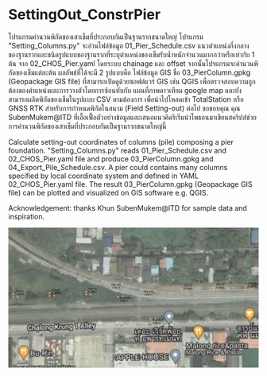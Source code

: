 # SettingOut_ConstrPier
โปรแกรมคำนวนพิกัดของเสาเข็มที่ประกอบกันเป็นฐานรากขนาดใหญ่ โปรแกรม "Setting_Columns.py" จะอ่านไฟล์ข้อมูล 01_Pier_Schedule.csv แนวตำแหน่งกึ่งกลางของฐานรากและชนิดรูปแบบของฐานรากที่ระบุตำแหน่งของเข็มรับน้ำหนักจำนวนมากกว่าหรือเท่ากับ 1 ต้น จาก  02_CHOS_Pier.yaml โดยระบบ chainage และ offset จากนั้นโปรแกรมจะคำนวนพิกัดของเข็มแต่ละต้น ผลลัพธ์ที่ได้จะมี 2 รูปแบบคือ ไฟล์ข้อมูล GIS ชื่อ 03_PierColumn.gpkg (Geopackage GIS file) ที่สามารถเปิดดูด้วยซอฟต์แวร์ GIS เช่น QGIS เพื่อตรวจสอบความถูกต้องของตำแหน่งและการวางตัวโดยการซ้อนทับกับ แผนที่ภาพดาวเทียม google map  และยังสามารถผลิตพิกัดของเข็มในรูปแบบ CSV ตามต้องการ เพื่อนำไปโหลดเข้า TotalStation หรือ GNSS RTK สำหรับการกำหนดพิกัดในสนาม (Field Setting-out) ต่อไป
ขอขอบคุณ คุณ SubenMukem@ITD ที่เอื้อเฟื้อตัวอย่างข้อมูลและเสนอแนวคิดริเริ่มนำไพธอนมาเขียนสคริปส์ช่วยการคำนวนพิกัดของเสาเข็มที่ประกอบกันเป็นฐานรากขนาดใหญ่นี้

Calculate setting-out coordinates of columns (pile) composing a pier foundation. "Setting_Columns.py" reads 01_Pier_Schedule.csv and 02_CHOS_Pier.yaml file and produce 03_PierColumn.gpkg and 04_Export_Pile_Schedule.csv. A pier could contains many columns specified by local coordinate system and defined in YAML 02_CHOS_Pier.yaml file. The result 03_PierColumn.gpkg (Geopackage GIS file) can be plotted and visualized on GIS software e.g. QGIS.

Acknowledgement: thanks Khun SubenMukem@ITD for sample data and inspiration.

![alt text](https://github.com/phisan-chula/SettingOut_ConstrPier/blob/main/Plot_PierColumns.jpg?raw=True)
